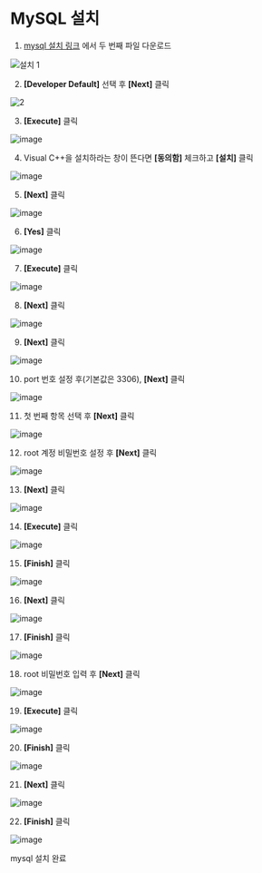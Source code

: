 # MySQL 설치


1. [mysql 설치 링크](https://dev.mysql.com/downloads/installer/)  에서 두 번째 파일 다운로드

![설치 1](https://user-images.githubusercontent.com/53963779/201035397-a336d93d-86c2-41e3-b9b1-b85aced77921.png)


2. **[Developer Default]** 선택 후 **[Next]** 클릭

![2](https://user-images.githubusercontent.com/53963779/201035655-ea2603f8-2bd3-4843-bbcc-00f33b2ffac2.png)


3. **[Execute]** 클릭

![image](https://user-images.githubusercontent.com/53963779/201035761-077a0fa2-8dbf-4cbc-8dd9-a304084b3588.png)


4. Visual C++을 설치하라는 창이 뜬다면 **[동의함]**  체크하고 **[설치]** 클릭

![image](https://user-images.githubusercontent.com/53963779/201036167-cc8c4c47-4fc4-4191-b4c9-787c8bfa2299.png)

5. **[Next]** 클릭

![image](https://user-images.githubusercontent.com/53963779/201036260-628f1ed0-e723-4880-b9de-3497a712acb3.png)

6. **[Yes]** 클릭

![image](https://user-images.githubusercontent.com/53963779/201036318-9bea7980-0886-44a2-a791-d1c0bc90ac7d.png)

7. **[Execute]** 클릭

![image](https://user-images.githubusercontent.com/53963779/201036448-06e2f075-6ae6-460e-923a-b81c0897ea96.png)

8. **[Next]** 클릭

![image](https://user-images.githubusercontent.com/53963779/201036541-e4028fbc-b500-4cc2-afb2-cc57c243eadf.png)

9. **[Next]** 클릭

![image](https://user-images.githubusercontent.com/53963779/201036624-d5741854-80ba-411e-8e30-822f311e1811.png)

10. port 번호 설정 후(기본값은 3306), **[Next]** 클릭

![image](https://user-images.githubusercontent.com/53963779/201036677-df17e754-3c65-4c6a-8fda-e998d50cde30.png)

11. 첫 번째 항목 선택 후 **[Next]** 클릭

![image](https://user-images.githubusercontent.com/53963779/201036748-4e840fef-9345-40e5-827a-bc5904e3b051.png)

12. root 계정 비밀번호 설정 후 **[Next]** 클릭

![image](https://user-images.githubusercontent.com/53963779/201036844-d91b1117-5b04-479f-95da-4d0d5303bc84.png)

13. **[Next]** 클릭

![image](https://user-images.githubusercontent.com/53963779/201036926-93a2da12-bd84-400d-a050-4cecd9e93844.png)

14. **[Execute]** 클릭

![image](https://user-images.githubusercontent.com/53963779/201036972-8e6b44b7-69d3-4edc-ba92-ede12609202c.png)

15. **[Finish]** 클릭

![image](https://user-images.githubusercontent.com/53963779/201037054-f664a21b-44a6-4401-9f40-db9e38cf1897.png)

16. **[Next]** 클릭

![image](https://user-images.githubusercontent.com/53963779/201037129-c52f02ba-47d4-4ccb-8af8-713023658f39.png)

17. **[Finish]** 클릭

![image](https://user-images.githubusercontent.com/53963779/201037218-b539739f-2739-42db-b6c2-ab1bfaed5542.png)

18. root 비밀번호 입력 후 **[Next]** 클릭

![image](https://user-images.githubusercontent.com/53963779/201037266-98ee6b7a-df97-4f56-a5a5-c42ff1de486b.png)

19. **[Execute]** 클릭

![image](https://user-images.githubusercontent.com/53963779/201037317-9d2ad0f9-06d7-4177-ba86-db3198ccd901.png)

20. **[Finish]** 클릭

![image](https://user-images.githubusercontent.com/53963779/201037380-c7f8be71-e251-413c-8255-b7b6597ed1a5.png)

21. **[Next]** 클릭

![image](https://user-images.githubusercontent.com/53963779/201037452-a96eb362-d926-4939-8e3d-72c81e049e41.png)

22. **[Finish]** 클릭

![image](https://user-images.githubusercontent.com/53963779/201037495-1e33c458-f293-4c10-bf53-867bd762b43a.png)

mysql 설치 완료

